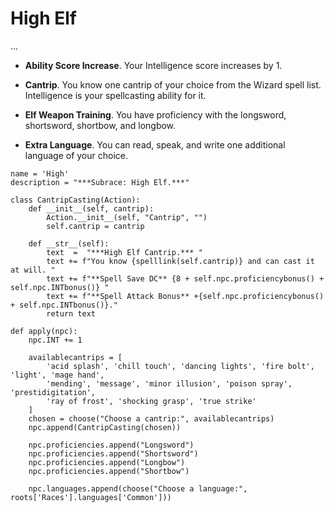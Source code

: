# High Elf
...

* **Ability Score Increase**. Your Intelligence score increases by 1.

* **Cantrip**. You know one cantrip of your choice from the Wizard spell list. Intelligence is your spellcasting ability for it.

* **Elf Weapon Training**. You have proficiency with the longsword, shortsword, shortbow, and longbow.

* **Extra Language**. You can read, speak, and write one additional language of your choice.

```
name = 'High'
description = "***Subrace: High Elf.***"

class CantripCasting(Action):
    def __init__(self, cantrip):
        Action.__init__(self, "Cantrip", "")
        self.cantrip = cantrip

    def __str__(self):
        text  =  "***High Elf Cantrip.*** "
        text += f"You know {spelllink(self.cantrip)} and can cast it at will. "
        text += f"**Spell Save DC** {8 + self.npc.proficiencybonus() + self.npc.INTbonus()} "
        text += f"**Spell Attack Bonus** +{self.npc.proficiencybonus() + self.npc.INTbonus()}."
        return text

def apply(npc):
    npc.INT += 1

    availablecantrips = [
        'acid splash', 'chill touch', 'dancing lights', 'fire bolt', 'light', 'mage hand',
        'mending', 'message', 'minor illusion', 'poison spray', 'prestidigitation',
        'ray of frost', 'shocking grasp', 'true strike'
    ]
    chosen = choose("Choose a cantrip:", availablecantrips)
    npc.append(CantripCasting(chosen))

    npc.proficiencies.append("Longsword")
    npc.proficiencies.append("Shortsword")
    npc.proficiencies.append("Longbow")
    npc.proficiencies.append("Shortbow")

    npc.languages.append(choose("Choose a language:", roots['Races'].languages['Common']))
```
